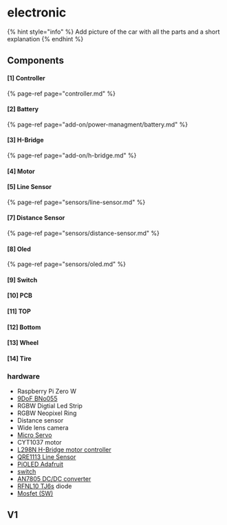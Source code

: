 # electronic

{% hint style="info" %}
Add picture of the car with all the parts and a short explanation 
{% endhint %}

## Components

#### \[1\] Controller

{% page-ref page="controller.md" %}

#### \[2\] Battery

{% page-ref page="add-on/power-managment/battery.md" %}

#### \[3\] H-Bridge

{% page-ref page="add-on/h-bridge.md" %}

#### \[4\] Motor

#### \[5\] Line Sensor

{% page-ref page="sensors/line-sensor.md" %}

#### \[7\] Distance Sensor

{% page-ref page="sensors/distance-sensor.md" %}

#### \[8\] Oled

{% page-ref page="sensors/oled.md" %}

#### \[9\] Switch

#### \[10\] PCB

#### \[11\] TOP

#### \[12\] Bottom

#### \[13\] Wheel

#### \[14\] Tire

### hardware

* Raspberry Pi Zero W
* [9DoF BNo055 ](https://learn.adafruit.com/adafruit-bno055-absolute-orientation-sensor/overview)
* RGBW Digtial Led Strip
* RGBW Neopixel Ring
* Distance sensor
* Wide lens camera
* [Micro Servo](http://www.ee.ic.ac.uk/pcheung/teaching/DE1_EE/stores/sg90_datasheet.pdf)
* CYT1037 motor
* [L298N H-Bridge motor controller](https://www.sparkfun.com/datasheets/Robotics/L298_H_Bridge.pdf)
* [QRE1113 Line Sensor](https://www.sparkfun.com/products/9453)
* [PiOLED Adafruit](https://www.adafruit.com/product/3527)
* [switch](https://www.sparkfun.com/products/8837)
* [AN7805 DC/DC converter](https://industrial.panasonic.com/content/data/SC/ds/ds4/AN7800_E_discon.pdf)
* [RFNL10 TJ6s](http://d1d2qsbl8m0m72.cloudfront.net/en/products/databook/datasheet/discrete/diode/fast_recovery/rfnl10tj6s.pdf) diode
* [Mosfet \(SW\)](https://www.infineon.com/dgdl/irfz44npbf.pdf?fileId=5546d462533600a40153563b3a9f220d)

## V1



